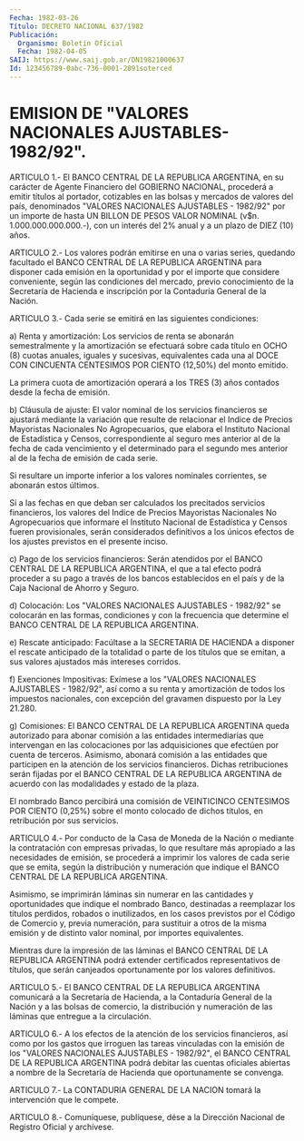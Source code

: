 ```yaml
---
Fecha: 1982-03-26
Título: DECRETO NACIONAL 637/1982
Publicación:
  Organismo: Boletín Oficial
  Fecha: 1982-04-05
SAIJ: https://www.saij.gob.ar/DN19821000637
Id: 123456789-0abc-736-0001-2891soterced
---
```

# EMISION DE "VALORES NACIONALES AJUSTABLES-1982/92".

<a id="1"></a>
ARTICULO 1.- El BANCO CENTRAL DE LA REPUBLICA ARGENTINA, en su carácter  de  Agente  Financiero del GOBIERNO NACIONAL, procederá a emitir títulos al portador,  cotizables en las bolsas y mercados de valores  del país, denominados  "VALORES  NACIONALES  AJUSTABLES  - 1982/92" por  un  importe de hasta UN BILLON DE PESOS VALOR NOMINAL (v$n. 1.000.000.000.000.-),  con  un  interés  del  2% anual y a un plazo de DIEZ (10) años.

<a id="2"></a>
ARTICULO  2.-  Los  valores  podrán  emitirse  en una o varias series,  quedando  facultado  el  BANCO  CENTRAL  DE  LA  REPUBLICA ARGENTINA  para  disponer  cada emisión en la oportunidad y por  el importe  que  considere  conveniente,  según  las  condiciones  del mercado,  previo  conocimiento  de  la  Secretaría  de  Hacienda  e inscripción por la Contaduría General de la Nación.

<a id="3"></a>
ARTICULO 3.- Cada serie se emitirá en las siguientes condiciones:

a)  Renta  y  amortización:  Los  servicios  de  renta  se abonarán semestralmente y la amortización se efectuará sobre cada  título en OCHO  (8)  cuotas  anuales, iguales y sucesivas, equivalentes  cada una al DOCE CON CINCUENTA  CENTESIMOS POR CIENTO (12,50%) del monto emitido.

La  primera cuota de amortización  operará  a  los  TRES  (3)  años contados desde la fecha de emisión.

b)  Cláusula    de  ajuste:  El  valor  nominal  de  los  servicios financieros  se ajustará  mediante  la  variación  que  resulte  de relacionar  el    Indice    de  Precios  Mayoristas  Nacionales  No Agropecuarios, que elabora el  Instituto  Nacional de Estadística y Censos, correspondiente al seguro mes anterior  al  de  la fecha de cada  vencimiento y el determinado para el segundo mes anterior  al de la fecha de emisión de cada serie.

Si  resultare    un   importe  inferior  a  los  valores  nominales corrientes, se abonarán estos últimos.

Si  a  las  fechas  en que  deban  ser  calculados  los  precitados servicios  financieros,    los    valores  del  Indice  de  Precios Mayoristas Nacionales No Agropecuarios  que  informare el Instituto Nacional  de  Estadística  y  Censos  fueren  provisionales,  serán considerados  definitivos  a  los  únicos  efectos de  los  ajustes previstos en el presente inciso.

c) Pago de los servicios financieros: Serán  atendidos por el BANCO CENTRAL  DE  LA  REPUBLICA  ARGENTINA,  el que a tal  efecto  podrá proceder a su pago a través de los bancos  establecidos  en el país y de la Caja Nacional de Ahorro y Seguro.

d)  Colocación:  Los  "VALORES NACIONALES AJUSTABLES - 1982/92"  se colocarán  en las formas,  condiciones  y  con  la  frecuencia  que determine  el   BANCO  CENTRAL  DE  LA  REPUBLICA  ARGENTINA.

e) Rescate anticipado:  Facúltase  a  la  SECRETARIA  DE HACIENDA a disponer  el  rescate  anticipado  de la totalidad o parte  de  los títulos  que  se  emitan,  a sus valores  ajustados  más  intereses corridos.

f)  Exenciones  Impositivas:  Exímese  a  los  "VALORES  NACIONALES AJUSTABLES - 1982/92", así como  a su renta y amortización de todos los impuestos nacionales, con excepción  del gravamen dispuesto por la Ley 21.280.

g)  Comisiones:  El BANCO CENTRAL DE LA REPUBLICA  ARGENTINA  queda autorizado para abonar  comisión a las entidades intermediarias que intervengan en las colocaciones  por las adquisiciones que efectúen por cuenta de terceros. Asimismo,  abonará comisión a las entidades que participen en la atención de los  servicios financieros. Dichas retribuciones serán fijadas por el BANCO  CENTRAL  DE  LA REPUBLICA ARGENTINA  de  acuerdo  con  las modalidades y estado de la  plaza.

El nombrado Banco percibirá una  comisión de VEINTICINCO CENTESIMOS POR CIENTO (0,25%) sobre el monto  colocado  de  dichos títulos, en retribución por sus servicios.

<a id="4"></a>
ARTICULO  4.- Por conducto de la Casa de Moneda de la Nación o mediante la contratación  con  empresas  privadas, lo que resultare más  apropiado  a  las  necesidades  de  emisión,  se  procederá  a imprimir  los  valores  de  cada  serie  que  se  emita,  según  la distribución  y  numeración  que  indique el BANCO  CENTRAL  DE  LA REPUBLICA ARGENTINA.

Asimismo, se imprimirán láminas sin  numerar  en  las  cantidades y oportunidades   que  indique  el  nombrado  Banco,  destinadas    a reemplazar los títulos  perdidos,  robados  o  inutilizados, en los casos  previstos  por  el Código de Comercio y, previa  numeración, para sustituir a otros de  la  misma  emisión  y  de distinto valor nominal, por importes equivalentes.

Mientras dure la impresión de las láminas el BANCO  CENTRAL  DE  LA REPUBLICA  ARGENTINA podrá extender certificados representativos de títulos,  que    serán  canjeados  oportunamente  por  los  valores definitivos.

<a id="5"></a>
ARTICULO  5.-  El  BANCO  CENTRAL  DE  LA  REPUBLICA ARGENTINA comunicará a la Secretaría de Hacienda, a la Contaduría  General de la  Nación y a las bolsas de comercio, la distribución y numeración de las láminas que entregue a la circulación.

<a id="6"></a>
ARTICULO  6.-  A  los  efectos de la atención de los servicios financieros,  así  como por los  gastos  que  irroguen  las  tareas vinculadas con la emisión  de  los "VALORES NACIONALES AJUSTABLES - 1982/92", el BANCO CENTRAL DE LA  REPUBLICA ARGENTINA podrá debitar las  cuentas  oficiales  abiertas  a nombre  de  la  Secretaría  de Hacienda que oportunamente se convenga.

<a id="7"></a>
ARTICULO  7.-  La  CONTADURIA  GENERAL  DE LA NACION tomará la intervención que le compete.

<a id="8"></a>
ARTICULO  8.-  Comuníquese,  publíquese,  dése  a la Dirección Nacional de Registro Oficial y archívese.